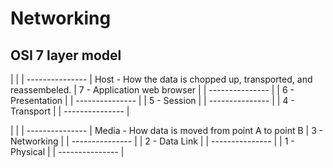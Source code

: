 # Networking

## OSI 7 layer model
|                  |
| ---------------  | Host - How the data is chopped up, transported, and reassembeled. 
| 7 - Application  web browser |
| ---------------  |
| 6 - Presentation |
| ---------------  |
| 5 - Session      |
| ---------------  |
| 4 - Transport    | 
| ---------------  |

|                  |
| ---------------  |  Media - How data is moved from point A to point B
| 3 - Networking   |
| ---------------  |
| 2 - Data Link    |
| ---------------  |
| 1 - Physical     |
| ---------------  |